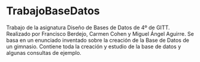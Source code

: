 # TrabajoBaseDatos
Trabajo de la asignatura Diseño de Bases de Datos de 4º de GITT. Realizado por Francisco Berdejo, Carmen Cohen y Miguel Ángel Aguirre. 
Se basa en un enunciado inventado sobre la creación de la Base de Datos de un gimnasio. 
Contiene toda la creación y estudio de la base de datos y algunas consultas de ejemplo. 
